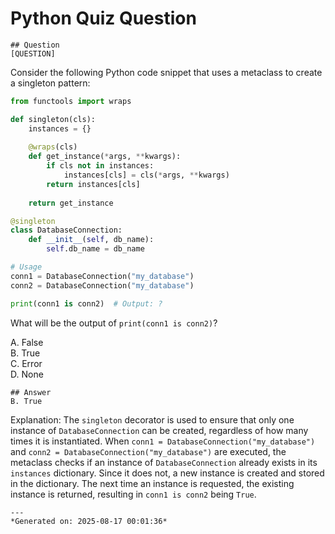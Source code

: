# Python Quiz Question
    
    ## Question
    [QUESTION]
Consider the following Python code snippet that uses a metaclass to create a singleton pattern:

```python
from functools import wraps

def singleton(cls):
    instances = {}
    
    @wraps(cls)
    def get_instance(*args, **kwargs):
        if cls not in instances:
            instances[cls] = cls(*args, **kwargs)
        return instances[cls]
    
    return get_instance

@singleton
class DatabaseConnection:
    def __init__(self, db_name):
        self.db_name = db_name

# Usage
conn1 = DatabaseConnection("my_database")
conn2 = DatabaseConnection("my_database")

print(conn1 is conn2)  # Output: ?
```

What will be the output of `print(conn1 is conn2)`?

A. False  
B. True  
C. Error  
D. None
    
    ## Answer
    B. True

Explanation:
The `singleton` decorator is used to ensure that only one instance of `DatabaseConnection` can be created, regardless of how many times it is instantiated. When `conn1 = DatabaseConnection("my_database")` and `conn2 = DatabaseConnection("my_database")` are executed, the metaclass checks if an instance of `DatabaseConnection` already exists in its `instances` dictionary. Since it does not, a new instance is created and stored in the dictionary. The next time an instance is requested, the existing instance is returned, resulting in `conn1 is conn2` being `True`.
    
    ---
    *Generated on: 2025-08-17 00:01:36*
    